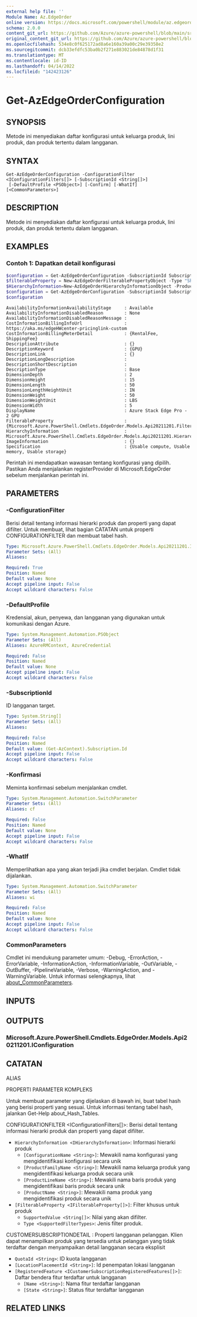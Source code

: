 ```yaml
---
external help file: ''
Module Name: Az.EdgeOrder
online version: https://docs.microsoft.com/powershell/module/az.edgeorder/get-azedgeorderconfiguration
schema: 2.0.0
content_git_url: https://github.com/Azure/azure-powershell/blob/main/src/EdgeOrder/help/Get-AzEdgeOrderConfiguration.md
original_content_git_url: https://github.com/Azure/azure-powershell/blob/main/src/EdgeOrder/help/Get-AzEdgeOrderConfiguration.md
ms.openlocfilehash: 534e8c0f625172ad8a6e160a39a00c29e39358e2
ms.sourcegitcommit: dcb33efdfc53ba0b2f271e883021de84878d1f31
ms.translationtype: MT
ms.contentlocale: id-ID
ms.lasthandoff: 04/14/2022
ms.locfileid: "142423126"
---
```

# Get-AzEdgeOrderConfiguration

## SYNOPSIS
Metode ini menyediakan daftar konfigurasi untuk keluarga produk, lini produk, dan produk tertentu dalam langganan.

## SYNTAX

```
Get-AzEdgeOrderConfiguration -ConfigurationFilter <IConfigurationFilters[]> [-SubscriptionId <String[]>]
 [-DefaultProfile <PSObject>] [-Confirm] [-WhatIf] [<CommonParameters>]
```

## DESCRIPTION
Metode ini menyediakan daftar konfigurasi untuk keluarga produk, lini produk, dan produk tertentu dalam langganan.

## EXAMPLES

### Contoh 1: Dapatkan detail konfigurasi
```powershell
$configuration = Get-AzEdgeOrderConfiguration -SubscriptionId SubscriptionId -ConfigurationFilter @(@{"HierarchyInformation"=$HierarchyInformation; "FilterableProperty"= @($filterableProperty)})
$filterableProperty = New-AzEdgeOrderFilterablePropertyObject -Type "ShipToCountries" -SupportedValue @("US")
$HierarchyInformation=New-AzEdgeOrderHierarchyInformationObject -ProductFamilyName "azurestackedge" -ProductLineName "azurestackedge" -ProductName "azurestackedgegpu" -ConfigurationName "EdgeP_High"
$configuration = Get-AzEdgeOrderConfiguration -SubscriptionId SubscriptionId -ConfigurationFilter @(@{"HierarchyInformation"=$HierarchyInformation; "FilterableProperty"= @($filterableProperty)})
$configuration
```

```output
AvailabilityInformationAvailabilityStage     : Available
AvailabilityInformationDisabledReason        : None
AvailabilityInformationDisabledReasonMessage :
CostInformationBillingInfoUrl                : https://aka.ms/edgeHWcenter-pricinglink-custom
CostInformationBillingMeterDetail            : {RentalFee, ShippingFee}
DescriptionAttribute                         : {}
DescriptionKeyword                           : {GPU}
DescriptionLink                              : {}
DescriptionLongDescription                   :
DescriptionShortDescription                  :
DescriptionType                              : Base
DimensionDepth                               : 2
DimensionHeight                              : 15
DimensionLength                              : 50
DimensionLengthHeightUnit                    : IN
DimensionWeight                              : 50
DimensionWeightUnit                          : LBS
DimensionWidth                               : 5
DisplayName                                  : Azure Stack Edge Pro - 2 GPU
FilterableProperty                           : {Microsoft.Azure.PowerShell.Cmdlets.EdgeOrder.Models.Api20211201.FilterableProperty}
HierarchyInformation                         : Microsoft.Azure.PowerShell.Cmdlets.EdgeOrder.Models.Api20211201.HierarchyInformation
ImageInformation                             : {}
Specification                                : {Usable compute, Usable memory, Usable storage}
```

Perintah ini mendapatkan wawasan tentang konfigurasi yang dipilih.
Pastikan Anda menjalankan registerProvider di Microsoft.EdgeOrder sebelum menjalankan perintah ini.

## PARAMETERS

### -ConfigurationFilter
Berisi detail tentang informasi hierarki produk dan properti yang dapat difilter.
Untuk membuat, lihat bagian CATATAN untuk properti CONFIGURATIONFILTER dan membuat tabel hash.

```yaml
Type: Microsoft.Azure.PowerShell.Cmdlets.EdgeOrder.Models.Api20211201.IConfigurationFilters[]
Parameter Sets: (All)
Aliases:

Required: True
Position: Named
Default value: None
Accept pipeline input: False
Accept wildcard characters: False
```

### -DefaultProfile
Kredensial, akun, penyewa, dan langganan yang digunakan untuk komunikasi dengan Azure.

```yaml
Type: System.Management.Automation.PSObject
Parameter Sets: (All)
Aliases: AzureRMContext, AzureCredential

Required: False
Position: Named
Default value: None
Accept pipeline input: False
Accept wildcard characters: False
```

### -SubscriptionId
ID langganan target.

```yaml
Type: System.String[]
Parameter Sets: (All)
Aliases:

Required: False
Position: Named
Default value: (Get-AzContext).Subscription.Id
Accept pipeline input: False
Accept wildcard characters: False
```

### -Konfirmasi
Meminta konfirmasi sebelum menjalankan cmdlet.

```yaml
Type: System.Management.Automation.SwitchParameter
Parameter Sets: (All)
Aliases: cf

Required: False
Position: Named
Default value: None
Accept pipeline input: False
Accept wildcard characters: False
```

### -WhatIf
Memperlihatkan apa yang akan terjadi jika cmdlet berjalan.
Cmdlet tidak dijalankan.

```yaml
Type: System.Management.Automation.SwitchParameter
Parameter Sets: (All)
Aliases: wi

Required: False
Position: Named
Default value: None
Accept pipeline input: False
Accept wildcard characters: False
```

### CommonParameters
Cmdlet ini mendukung parameter umum: -Debug, -ErrorAction, -ErrorVariable, -InformationAction, -InformationVariable, -OutVariable, -OutBuffer, -PipelineVariable, -Verbose, -WarningAction, and -WarningVariable. Untuk informasi selengkapnya, lihat [about_CommonParameters](http://go.microsoft.com/fwlink/?LinkID=113216).

## INPUTS

## OUTPUTS

### Microsoft.Azure.PowerShell.Cmdlets.EdgeOrder.Models.Api20211201.IConfiguration

## CATATAN

ALIAS

PROPERTI PARAMETER KOMPLEKS

Untuk membuat parameter yang dijelaskan di bawah ini, buat tabel hash yang berisi properti yang sesuai. Untuk informasi tentang tabel hash, jalankan Get-Help about_Hash_Tables.


CONFIGURATIONFILTER <IConfigurationFilters[]>: Berisi detail tentang informasi hierarki produk dan properti yang dapat difilter.
  - `HierarchyInformation <IHierarchyInformation>`: Informasi hierarki produk
    - `[ConfigurationName <String>]`: Mewakili nama konfigurasi yang mengidentifikasi konfigurasi secara unik
    - `[ProductFamilyName <String>]`: Mewakili nama keluarga produk yang mengidentifikasi keluarga produk secara unik
    - `[ProductLineName <String>]`: Mewakili nama baris produk yang mengidentifikasi baris produk secara unik
    - `[ProductName <String>]`: Mewakili nama produk yang mengidentifikasi produk secara unik
  - `[FilterableProperty <IFilterableProperty[]>]`: Filter khusus untuk produk
    - `SupportedValue <String[]>`: Nilai yang akan difilter.
    - `Type <SupportedFilterTypes>`: Jenis filter produk.

CUSTOMERSUBSCRIPTIONDETAIL <ICustomerSubscriptionDetails>: Properti langganan pelanggan. Klien dapat menampilkan produk yang tersedia untuk pelanggan yang tidak terdaftar dengan menyampaikan detail langganan secara eksplisit
  - `QuotaId <String>`: ID kuota langganan
  - `[LocationPlacementId <String>]`: Id penempatan lokasi langganan
  - `[RegisteredFeature <ICustomerSubscriptionRegisteredFeatures[]>]`: Daftar bendera fitur terdaftar untuk langganan
    - `[Name <String>]`: Nama fitur terdaftar langganan
    - `[State <String>]`: Status fitur terdaftar langganan

## RELATED LINKS

